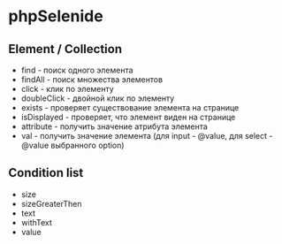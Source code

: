 # phpSelenide

## Element / Collection
* find - поиск одного элемента
* findAll - поиск множества элементов
* click - клик по элементу
* doubleClick - двойной клик по элементу
* exists - проверяет существование элемента на странице
* isDisplayed - проверяет, что элемент виден на странице
* attribute - получить значение атрибута элемента
* val - получить значение элемента (для input - @value, для select - @value выбранного option)


## Condition list
* size
* sizeGreaterThen
* text
* withText
* value

